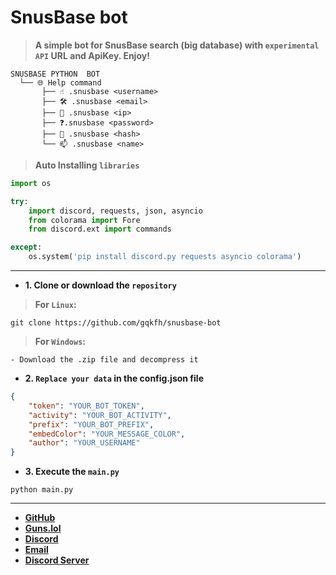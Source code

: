 # SnusBase bot

> **A simple bot for SnusBase search (big database) with `experimental API` URL and ApiKey. Enjoy!**

```
SNUSBASE PYTHON  BOT
  └── 🌐 Help command
       ├── ☝️ .snusbase <username>
       ├── 🛠️ .snusbase <email>
       ├── 🚀 .snusbase <ip>
       ├── ❓.snusbase <password> 
       ├── 🎉 .snusbase <hash>
       └── 📫 .snusbase <name>
```

> **Auto Installing `libraries`**

```python
import os

try:
    import discord, requests, json, asyncio
    from colorama import Fore
    from discord.ext import commands

except:
    os.system('pip install discord.py requests asyncio colorama')
```

<hr>

- **1. Clone or download the `repository`**

> **For `Linux`:**

```shell
git clone https://github.com/gqkfh/snusbase-bot 
```

> **For `Windows`:**

```
- Download the .zip file and decompress it
```

-  **2. `Replace your data` in the config.json file**

```json
{
    "token": "YOUR_BOT_TOKEN",
    "activity": "YOUR_BOT_ACTIVITY",
    "prefix": "YOUR_BOT_PREFIX",
    "embedColor": "YOUR_MESSAGE_COLOR",
    "author": "YOUR_USERNAME"
}
```

- **3. Execute the `main.py`**

```shell
python main.py
```

<hr>

- **[GitHub](https://github.com/gqkfh/snusbase-bot)**
- **[Guns.lol](https://guns.lol/j0k3r_)**
- **[Discord](https://discord.com/users/1163474161826529373)**
- **[Email](mailto:lovesmoney.contact@proton.me)**
- **[Discord Server](https://discord.gg/freeforreal)**
